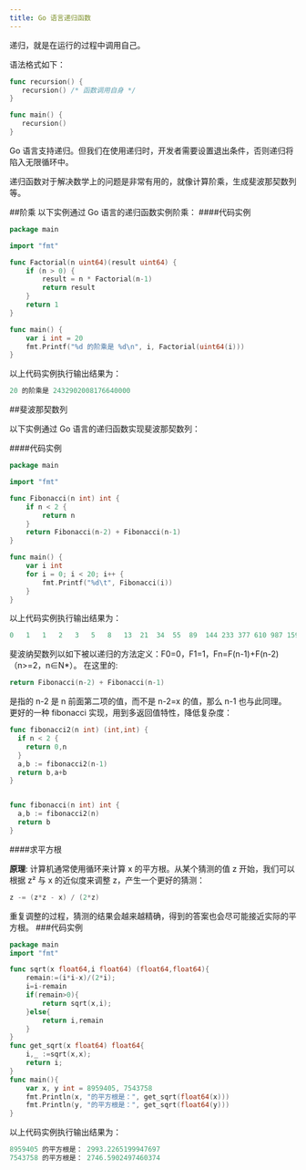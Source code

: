 ```yaml
---
title: Go 语言递归函数
---
```


递归，就是在运行的过程中调用自己。

语法格式如下：
```go
func recursion() {
   recursion() /* 函数调用自身 */
}

func main() {
   recursion()
}
```
Go 语言支持递归。但我们在使用递归时，开发者需要设置退出条件，否则递归将陷入无限循环中。

递归函数对于解决数学上的问题是非常有用的，就像计算阶乘，生成斐波那契数列等。

##阶乘
  以下实例通过 Go 语言的递归函数实例阶乘：
####代码实例
```go
package main

import "fmt"

func Factorial(n uint64)(result uint64) {
	if (n > 0) {
		result = n * Factorial(n-1)
		return result
	}
	return 1
}

func main() {
	var i int = 20
	fmt.Printf("%d 的阶乘是 %d\n", i, Factorial(uint64(i)))
}

```
以上代码实例执行输出结果为：
```go
20 的阶乘是 2432902008176640000
```
##斐波那契数列

以下实例通过 Go 语言的递归函数实现斐波那契数列：

####代码实例

```go
package main

import "fmt"

func Fibonacci(n int) int {
	if n < 2 {
		return n
	}
	return Fibonacci(n-2) + Fibonacci(n-1)
}

func main() {
	var i int
	for i = 0; i < 20; i++ {
		fmt.Printf("%d\t", Fibonacci(i))
	}
}

```
以上代码实例执行输出结果为：
```go
0	1	1	2	3	5	8	13	21	34	55	89	144	233	377	610	987	1597	2584	4181	
```
斐波纳契数列以如下被以递归的方法定义：F0=0，F1=1，Fn=F(n-1)+F(n-2)（n>=2，n∈N*）。
在这里的:
```go
return Fibonacci(n-2) + Fibonacci(n-1)
```
是指的 n-2 是 n 前面第二项的值，而不是 n-2=x 的值，那么 n-1 也与此同理。
更好的一种 fibonacci 实现，用到多返回值特性，降低复杂度：
```go
func fibonacci2(n int) (int,int) {
  if n < 2 {
    return 0,n
  }
  a,b := fibonacci2(n-1)
  return b,a+b
}


func fibonacci(n int) int {
  a,b := fibonacci2(n)
  return b
}
```

####求平方根

**原理**: 计算机通常使用循环来计算 x 的平方根。从某个猜测的值 z 开始，我们可以根据 z² 与 x 的近似度来调整 z，产生一个更好的猜测：
```go
z -= (z*z - x) / (2*z)
```
重复调整的过程，猜测的结果会越来越精确，得到的答案也会尽可能接近实际的平方根。
###代码实例
```go
package main
import "fmt"

func sqrt(x float64,i float64) (float64,float64){
    remain:=(i*i-x)/(2*i);
    i=i-remain
    if(remain>0){
        return sqrt(x,i);
    }else{
        return i,remain
    }
}
func get_sqrt(x float64) float64{
    i,_ :=sqrt(x,x);
    return i;
}
func main(){
    var x, y int = 8959405, 7543758
    fmt.Println(x, "的平方根是：", get_sqrt(float64(x)))
    fmt.Println(y, "的平方根是：", get_sqrt(float64(y)))
}
```
以上代码实例执行输出结果为：
```go
8959405 的平方根是： 2993.2265199947697
7543758 的平方根是： 2746.5902497460374
```